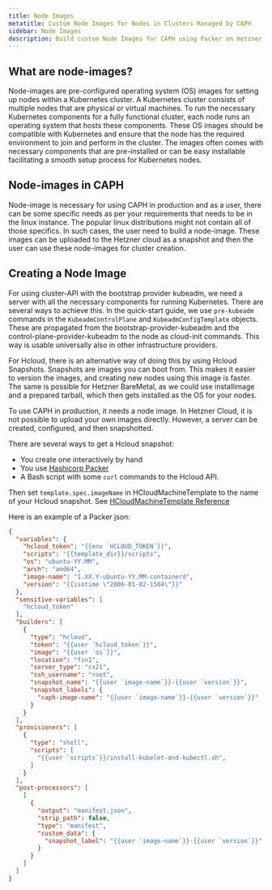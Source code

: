 ```yaml
---
title: Node Images
metatitle: Custom Node Images for Nodes in Clusters Managed by CAPH
sidebar: Node Images
description: Build custom Node Images for CAPH using Packer on Hetzner Cloud. Create, configure, and snapshot servers with all necessary components for Kubernetes.
---
```


## What are node-images?

Node-images are pre-configured operating system (OS) images for setting up nodes within a Kubernetes cluster. A Kubernetes cluster consists of multiple nodes that are physical or virtual machines. To run the necessary Kubernetes components for a fully functional cluster, each node runs an operating system that hosts these components. These OS images should be compatible with Kubernetes and ensure that the node has the required environment to join and perform in the cluster. The images often comes with necessary components that are pre-installed or can be easy installable facilitating a smooth setup process for Kubernetes nodes.

## Node-images in CAPH

Node-image is necessary for using CAPH in production and as a user, there can be some specific needs as per your requirements that needs to be in the linux instance. The popular linux distributions might not contain all of those specifics. In such cases, the user need to build a node-image. These images can be uploaded to the Hetzner cloud as a snapshot and then the user can use these node-images for cluster creation.

## Creating a Node Image

For using cluster-API with the bootstrap provider kubeadm, we need a server with all the necessary components for running Kubernetes.
There are several ways to achieve this. In the quick-start guide, we use `pre-kubeadm` commands in the `KubeadmControlPlane` and `KubeadmConfigTemplate` objects. These are propagated from the bootstrap-provider-kubeadm and the control-plane-provider-kubeadm to the node as cloud-init commands. This way is usable universally also in other infrastructure providers.

For Hcloud, there is an alternative way of doing this by using Hcloud Snapshots. Snapshots are images you can boot from. This makes it easier to version the images, and creating new nodes using this image is faster. The same is possible for Hetzner BareMetal, as we could use installimage and a prepared tarball, which then gets installed as the OS for your nodes.

To use CAPH in production, it needs a node image. In Hetzner Cloud, it is not possible to upload your own images directly. However, a server can be created, configured, and then snapshotted.

There are several ways to get a Hcloud snapshot:

* You create one interactively by hand
* You use [Hashicorp Packer](https://github.com/hashicorp/packer)
* A Bash script with some `curl` commands to the Hcloud API.

Then set `template.spec.imageName` in HCloudMachineTemplate to the name of your Hcloud snapshot. See [HCloudMachineTemplate Reference](/docs/caph/03-reference/03-hcloud-machine-template.md)

Here is an example of a Packer json:

```json
{
  "variables": {
    "hcloud_token": "{{env `HCLOUD_TOKEN`}}",
    "scripts": "{{template_dir}}/scripts",
    "os": "ubuntu-YY.MM",
    "arch": "amd64",
    "image-name": "1.XX.Y-ubuntu-YY.MM-containerd",
    "version": "{{isotime \"2006-01-02-1504\"}}"
  },
  "sensitive-variables": [
    "hcloud_token"
  ],
  "builders": [
    {
      "type": "hcloud",
      "token": "{{user `hcloud_token`}}",
      "image": "{{user `os`}}",
      "location": "fsn1",
      "server_type": "cx21",
      "ssh_username": "root",
      "snapshot_name": "{{user `image-name`}}-{{user `version`}}",
      "snapshot_labels": {
        "caph-image-name": "{{user `image-name`}}-{{user `version`}}"
      }
    }
  ],
  "provisioners": [
    {
      "type": "shell",
      "scripts": [
        "{{user `scripts`}}/install-kubelet-and-kubectl.sh",
      ]
    }
  ],
  "post-processors": [
    [
      {
        "output": "manifest.json",
        "strip_path": false,
        "type": "manifest",
        "custom_data": {
          "snapshot_label": "{{user `image-name`}}-{{user `version`}}"
        }
      }
    ]
  ]
}
```
